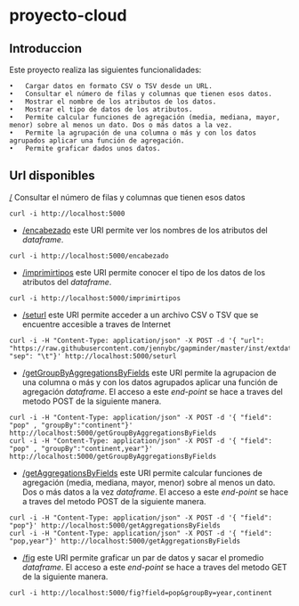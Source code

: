 # proyecto-cloud

## Introduccion

Este proyecto realiza las siguientes funcionalidades:

	•	Cargar datos en formato CSV o TSV desde un URL.
	•	Consultar el número de filas y columnas que tienen esos datos.
	•	Mostrar el nombre de los atributos de los datos.
	•	Mostrar el tipo de datos de los atributos.
	•	Permite calcular funciones de agregación (media, mediana, mayor, menor) sobre al menos un dato. Dos o más datos a la vez. 
	•	Permite la agrupación de una columna o más y con los datos agrupados aplicar una función de agregación.
	•	Permite graficar dados unos datos. 
  
  ## Url disponibles 
  
  [/](http://localhost:5000/) Consultar el número de filas y columnas que tienen esos datos
```
curl -i http://localhost:5000
```

* [/encabezado](http://localhost:5000/encabezado) este URI permite ver los nombres de los atributos del *dataframe*.
```
curl -i http://localhost:5000/encabezado
```
* [/imprimirtipos](http://localhost:5000/imprimirtipos) este URI permite conocer el tipo de los datos de los atributos del *dataframe*.
```
curl -i http://localhost:5000/imprimirtipos
```
* [/seturl](http://localhost:5000/seturl) este URI permite acceder a un archivo CSV o TSV que se encuentre accesible a traves de Internet
```
curl -i -H "Content-Type: application/json" -X POST -d '{ "url": "https://raw.githubusercontent.com/jennybc/gapminder/master/inst/extdata/gapminder.tsv", "sep": "\t"}' http://localhost:5000/seturl
```
* [/getGroupByAggregationsByFields](http://localhost:5000/getGroupByAggregationsByFields) este URI permite  la agrupacion de una columna o más y con los datos agrupados aplicar una función de agregación *dataframe*. 
El acceso a este *end-point* se hace a traves del metodo POST de la siguiente manera.
```
curl -i -H "Content-Type: application/json" -X POST -d '{ "field": "pop" , "groupBy":"continent"}' http://localhost:5000/getGroupByAggregationsByFields
curl -i -H "Content-Type: application/json" -X POST -d '{ "field": "pop" , "groupBy":"continent,year"}' http://localhost:5000/getGroupByAggregationsByFields
```
* [/getAggregationsByFields](http://localhost:5000/getAggregationsByFields) este URI permite calcular funciones de agregación (media, mediana, mayor, menor) sobre al menos un dato. Dos o más datos a la vez *dataframe*. 
El acceso a este *end-point* se hace a traves del metodo POST de la siguiente manera.
```
curl -i -H "Content-Type: application/json" -X POST -d '{ "field": "pop"}' http://localhost:5000/getAggregationsByFields
curl -i -H "Content-Type: application/json" -X POST -d '{ "field": "pop,year"}' http://localhost:5000/getAggregationsByFields
```

* [/fig](http://localhost:5000/fig) este URI permite graficar un par de datos y sacar el promedio  *dataframe*. 
El acceso a este *end-point* se hace a traves del metodo GET de la siguiente manera.
```
curl -i http://localhost:5000/fig?field=pop&groupBy=year,continent
```

